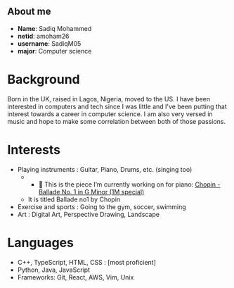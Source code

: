 ## About me
- **Name**: Sadiq Mohammed
- **netid**: amoham26
- **username**: SadiqM05
- **major**: Computer science

# Background
Born in the UK, raised in Lagos, Nigeria, moved to the US. I have been interested in computers and tech since I was little and I've been putting that interest towards a career in computer science. I am also very versed in music and hope to make some correlation between both of those passions.

# Interests
* Playing instruments : Guitar, Piano, Drums, etc. (singing too)
    - - 🎹 This is the piece I’m currently working on for piano: [Chopin - Ballade No. 1 in G Minor (1M special)](https://www.youtube.com/watch?v=Zj_psrTUW_w)
    - It is titled Ballade no1 by Chopin
* Exercise and sports : Going to the gym, soccer, swimming
* Art : Digital Art, Perspective Drawing, Landscape

# Languages
- C++, TypeScript, HTML, CSS : [most proficient]
- Python, Java, JavaScript
- Frameworks: Git, React, AWS, Vim, Unix
